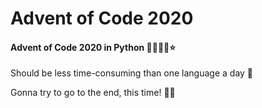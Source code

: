 # Advent of Code 2020

#### Advent of Code 2020 in Python 🐍🎄🎁🎅⭐️

Should be less time-consuming than one language a day 🤔

Gonna try to go to the end, this time! 💪🤓
